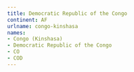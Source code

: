 ```yaml
---
title: Democratic Republic of the Congo
continent: AF
urlname: congo-kinshasa
names:
- Congo (Kinshasa)
- Democratic Republic of the Congo
- CO
- COD
---
```

